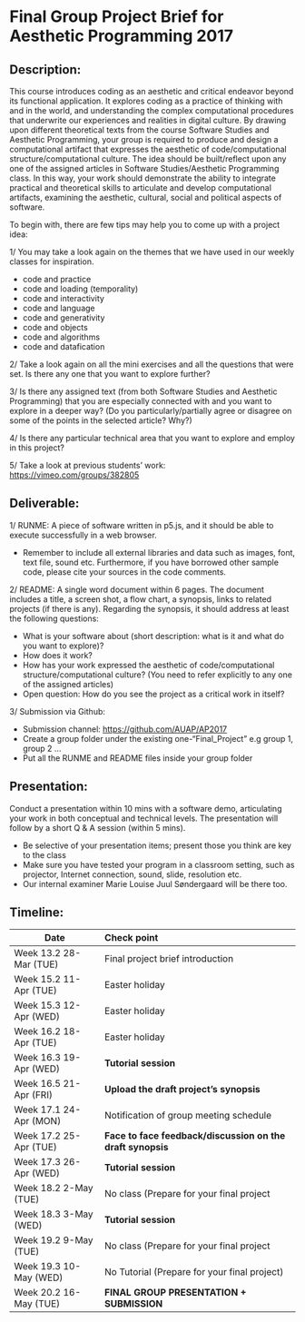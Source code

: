 # Final Group Project Brief for Aesthetic Programming 2017

## Description:

This course introduces coding as an aesthetic and critical endeavor beyond its functional application. It explores coding as a practice of thinking with and in the world, and understanding the complex computational procedures that underwrite our experiences and realities in digital culture. By drawing upon different theoretical texts from the course Software Studies and Aesthetic Programming, your group is required to produce and design a computational artifact that expresses the aesthetic of code/computational structure/computational culture. The idea should be built/reflect upon any one of the assigned articles in Software Studies/Aesthetic Programming class. In this way, your work should demonstrate the ability to integrate practical and theoretical skills to articulate and develop computational artifacts, examining the aesthetic, cultural, social and political aspects of software.  

To begin with, there are few tips may help you to come up with a project idea: 

1/ You may take a look again on the themes that we have used in our weekly classes for inspiration.  

-	code and practice
-	code and loading (temporality)
-	code and interactivity
-	code and language
-	code and generativity
-	code and objects
-	code and algorithms
-	code and datafication

2/ Take a look again on all the mini exercises and all the questions that were set. Is there any one that you want to explore further?

3/ Is there any assigned text (from both Software Studies and Aesthetic Programming) that you are especially connected with and you want to explore in a deeper way? (Do you particularly/partially agree or disagree on some of the points in the selected article? Why?)

4/ Is there any particular technical area that you want to explore and employ in this project? 

5/ Take a look at previous students’ work: https://vimeo.com/groups/382805 

## Deliverable:

1/ RUNME:  A piece of software written in p5.js, and it should be able to execute successfully in a web browser. 
* Remember to include all external libraries and data such as images, font, text file, sound etc. Furthermore, if you have borrowed other sample code, please cite your sources in the code comments. 

2/ README: A single word document within 6 pages.  The document includes a title, a screen shot, a flow chart, a synopsis, links to related projects (if there is any).  Regarding the synopsis, it should address at least the following questions:
-	What is your software about (short description: what is it and what do you want to explore)?
-	How does it work?
-	How has your work expressed the aesthetic of code/computational structure/computational culture? (You need to refer explicitly to any one of the assigned articles)
-	Open question: How do you see the project as a critical work in itself?

3/ Submission via Github: 
-	Submission channel: https://github.com/AUAP/AP2017
-	Create a group folder under the existing one-“Final_Project” e.g group 1, group 2 …
-	Put all the RUNME and README files inside your group folder

## Presentation: 

Conduct a presentation within 10 mins with a software demo, articulating your work in both conceptual and technical levels. The presentation will follow by a short Q & A session (within 5 mins). 

* Be selective of your presentation items; present those you think are key to the class
* Make sure you have tested your program in a classroom setting, such as projector, Internet connection, sound, slide, resolution etc. 
* Our internal examiner Marie Louise Juul Søndergaard will be there too. 

## Timeline:


| Date         | Check point                                  
| ------------ |:-------------------------------------------  
| Week 13.2 28-Mar (TUE) | Final project brief introduction             
| Week 15.2 11-Apr (TUE) | Easter holiday                                 
| Week 15.3 12-Apr (WED) | Easter holiday                               
| Week 16.2 18-Apr (TUE) | Easter holiday                               
| Week 16.3 19-Apr (WED) | **Tutorial session**                               
| Week 16.5 21-Apr (FRI) | **Upload the draft project’s synopsis**          
| Week 17.1 24-Apr (MON) | Notification of group meeting schedule       
| Week 17.2 25-Apr (TUE) | **Face to face feedback/discussion on the draft synopsis**  
| Week 17.3 26-Apr (WED) | **Tutorial session**                             
| Week 18.2 2-May  (TUE) | No class (Prepare for your final project     
| Week 18.3 3-May  (WED) | **Tutorial session**                             
| Week 19.2 9-May  (TUE) | No class (Prepare for your final project     
| Week 19.3 10-May (WED) | No Tutorial (Prepare for your final project) 
| Week 20.2 16-May (TUE) | **FINAL GROUP PRESENTATION + SUBMISSION**        


